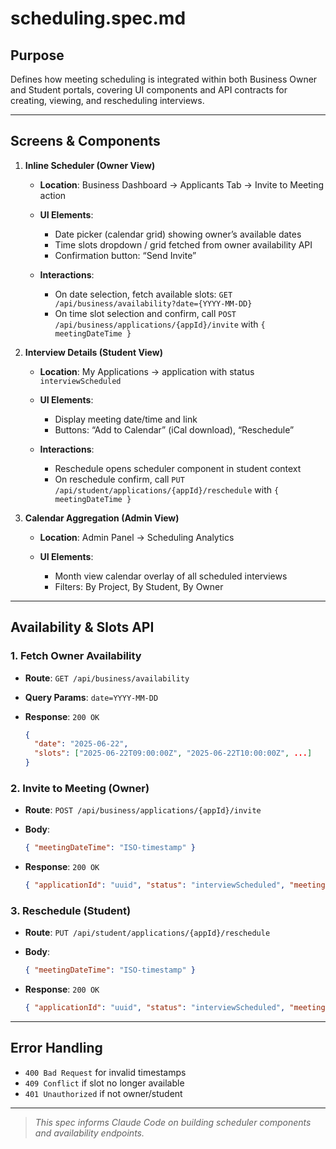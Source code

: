 # scheduling.spec.md

## Purpose

Defines how meeting scheduling is integrated within both Business Owner and Student portals, covering UI components and API contracts for creating, viewing, and rescheduling interviews.

---

## Screens & Components

1. **Inline Scheduler (Owner View)**

   * **Location**: Business Dashboard → Applicants Tab → Invite to Meeting action
   * **UI Elements**:

     * Date picker (calendar grid) showing owner’s available dates
     * Time slots dropdown / grid fetched from owner availability API
     * Confirmation button: “Send Invite”
   * **Interactions**:

     * On date selection, fetch available slots: `GET /api/business/availability?date={YYYY-MM-DD}`
     * On time slot selection and confirm, call `POST /api/business/applications/{appId}/invite` with `{ meetingDateTime }`

2. **Interview Details (Student View)**

   * **Location**: My Applications → application with status `interviewScheduled`
   * **UI Elements**:

     * Display meeting date/time and link
     * Buttons: “Add to Calendar” (iCal download), “Reschedule”
   * **Interactions**:

     * Reschedule opens scheduler component in student context
     * On reschedule confirm, call `PUT /api/student/applications/{appId}/reschedule` with `{ meetingDateTime }`

3. **Calendar Aggregation (Admin View)**

   * **Location**: Admin Panel → Scheduling Analytics
   * **UI Elements**:

     * Month view calendar overlay of all scheduled interviews
     * Filters: By Project, By Student, By Owner

---

## Availability & Slots API

### 1. Fetch Owner Availability

* **Route**: `GET /api/business/availability`
* **Query Params**: `date=YYYY-MM-DD`
* **Response**: `200 OK`

  ```json
  {
    "date": "2025-06-22",
    "slots": ["2025-06-22T09:00:00Z", "2025-06-22T10:00:00Z", ...]
  }
  ```

### 2. Invite to Meeting (Owner)

* **Route**: `POST /api/business/applications/{appId}/invite`
* **Body**:

  ```json
  { "meetingDateTime": "ISO-timestamp" }
  ```
* **Response**: `200 OK`

  ```json
  { "applicationId": "uuid", "status": "interviewScheduled", "meetingLink": "url" }
  ```

### 3. Reschedule (Student)

* **Route**: `PUT /api/student/applications/{appId}/reschedule`
* **Body**:

  ```json
  { "meetingDateTime": "ISO-timestamp" }
  ```
* **Response**: `200 OK`

  ```json
  { "applicationId": "uuid", "status": "interviewScheduled", "meetingLink": "url" }
  ```

---

## Error Handling

* `400 Bad Request` for invalid timestamps
* `409 Conflict` if slot no longer available
* `401 Unauthorized` if not owner/student

---

> *This spec informs Claude Code on building scheduler components and availability endpoints.*
